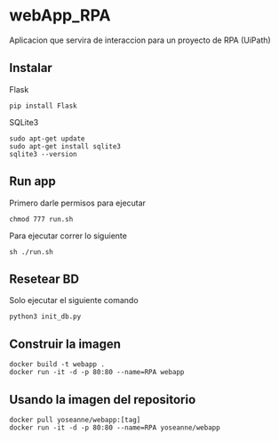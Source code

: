 # webApp_RPA
Aplicacion que servira de interaccion para un proyecto de RPA (UiPath)

## Instalar
Flask
    
    pip install Flask
    
SQLite3
    
    sudo apt-get update
    sudo apt-get install sqlite3
    sqlite3 --version
    
## Run app
 Primero darle permisos para ejecutar
 
    chmod 777 run.sh
    
 Para ejecutar correr lo siguiente
    
    sh ./run.sh
    
## Resetear BD
 Solo ejecutar el siguiente comando
 
    python3 init_db.py
    
## Construir la imagen

    docker build -t webapp .
    docker run -it -d -p 80:80 --name=RPA webapp
    
## Usando la imagen del repositorio
    
    docker pull yoseanne/webapp:[tag]
    docker run -it -d -p 80:80 --name=RPA yoseanne/webapp    
 